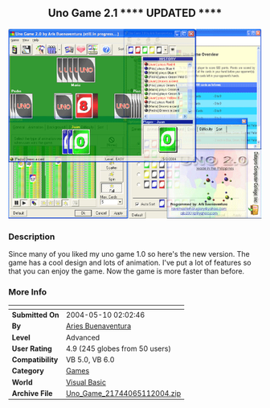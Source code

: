 ﻿<div align="center">

## Uno Game 2\.1 \*\*\*\* UPDATED  \*\*\*\*

<img src="PIC2004511216423506.gif">
</div>

### Description

Since many of you liked my uno game 1.0 so here's the new version. The game has a cool design and lots of animation. I've put a lot of features so that you can enjoy the game. Now the game is more faster than before.
 
### More Info
 


<span>             |<span>
---                |---
**Submitted On**   |2004-05-10 02:02:46
**By**             |[Aries Buenaventura](https://github.com/Planet-Source-Code/PSCIndex/blob/master/ByAuthor/aries-buenaventura.md)
**Level**          |Advanced
**User Rating**    |4.9 (245 globes from 50 users)
**Compatibility**  |VB 5\.0, VB 6\.0
**Category**       |[Games](https://github.com/Planet-Source-Code/PSCIndex/blob/master/ByCategory/games__1-38.md)
**World**          |[Visual Basic](https://github.com/Planet-Source-Code/PSCIndex/blob/master/ByWorld/visual-basic.md)
**Archive File**   |[Uno\_Game\_21744065112004\.zip](https://github.com/Planet-Source-Code/aries-buenaventura-uno-game-2-1-updated__1-53499/archive/master.zip)








